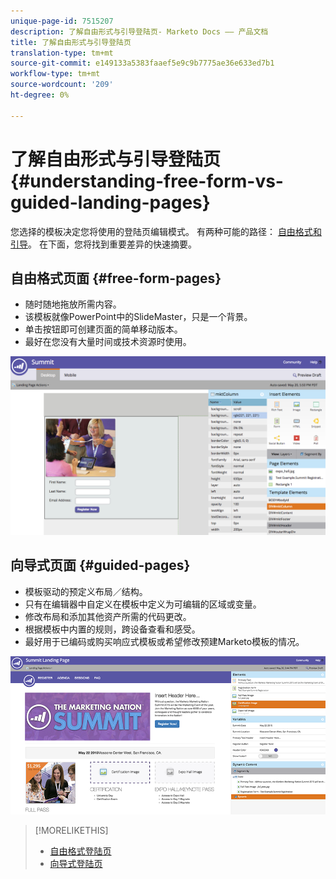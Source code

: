 ```yaml
---
unique-page-id: 7515207
description: 了解自由形式与引导登陆页- Marketo Docs —— 产品文档
title: 了解自由形式与引导登陆页
translation-type: tm+mt
source-git-commit: e149133a5383faaef5e9c9b7775ae36e633ed7b1
workflow-type: tm+mt
source-wordcount: '209'
ht-degree: 0%

---
```



# 了解自由形式与引导登陆页 {#understanding-free-form-vs-guided-landing-pages}

您选择的模板决定您将使用的登陆页编辑模式。 有两种可能的路径： [自由格式](http://docs.marketo.com/display/docs/free-form+landing+pages)[和引导](http://docs.marketo.com/display/docs/guided+landing+pages)。 在下面，您将找到重要差异的快速摘要。

## 自由格式页面 {#free-form-pages}

* 随时随地拖放所需内容。
* 该模板就像PowerPoint中的SlideMaster，只是一个背景。
* 单击按钮即可创建页面的简单移动版本。
* 最好在您没有大量时间或技术资源时使用。

![](assets/image2015-5-20-17-3a50-3a53.png)

## 向导式页面 {#guided-pages}

* 模板驱动的预定义布局／结构。
* 只有在编辑器中自定义在模板中定义为可编辑的区域或变量。
* 修改布局和添加其他资产所需的代码更改。
* 根据模板中内置的规则，跨设备查看和感受。
* 最好用于已编码或购买响应式模板或希望修改预建Marketo模板的情况。

![](assets/two-1.png)

>[!MORELIKETHIS]
>
>* [自由格式登陆页](http://docs.marketo.com/display/public/DOCS/Free-Form+Landing+Pages)
>* [向导式登陆页](http://docs.marketo.com/display/DOCS/Guided+Landing+Pages)

>



